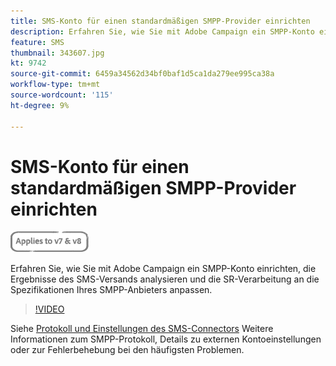 ```yaml
---
title: SMS-Konto für einen standardmäßigen SMPP-Provider einrichten
description: Erfahren Sie, wie Sie mit Adobe Campaign ein SMPP-Konto einrichten, die Ergebnisse des SMS-Versands analysieren und die SR-Verarbeitung an die Spezifikationen Ihres SMPP-Anbieters anpassen. 
feature: SMS
thumbnail: 343607.jpg
kt: 9742
source-git-commit: 6459a34562d34bf0baf1d5ca1da279ee995ca38a
workflow-type: tm+mt
source-wordcount: '115'
ht-degree: 9%

---
```



# SMS-Konto für einen standardmäßigen SMPP-Provider einrichten

![Gilt für V7 und V8](../assets/V7-V8-stamp.png)

Erfahren Sie, wie Sie mit Adobe Campaign ein SMPP-Konto einrichten, die Ergebnisse des SMS-Versands analysieren und die SR-Verarbeitung an die Spezifikationen Ihres SMPP-Anbieters anpassen.

>[!VIDEO](https://video.tv.adobe.com/v/343607?quality=12)

Siehe [Protokoll und Einstellungen des SMS-Connectors](https://experienceleague.adobe.com/docs/campaign-classic/using/sending-messages/sending-messages-on-mobiles/sms-protocol.html?lang=de#sending-messages) Weitere Informationen zum SMPP-Protokoll, Details zu externen Kontoeinstellungen oder zur Fehlerbehebung bei den häufigsten Problemen.
